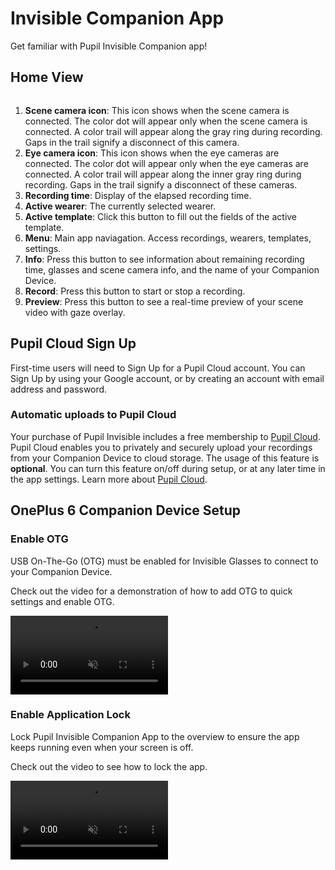 # Invisible Companion App
Get familiar with Pupil Invisible Companion app!

## Home View
<div class="pb-4" style="display:flex;justify-content:center;">
  <v-img 
  :src="require('../../media/invisible/invisible-companion-app/invisible-companion-intro.jpg')"
  max-width=80%
  >
  </v-img>
</div>

1. **Scene camera icon**: This icon shows when the scene camera is connected. The color dot will appear only when the scene camera is connected. A color trail will appear along the gray ring during recording. Gaps in the trail signify a disconnect of this camera.
2. **Eye camera icon**: This icon shows when the eye cameras are connected. The color dot will appear only when the eye cameras are connected. A color trail will appear along the inner gray ring during recording. Gaps in the trail signify a disconnect of these cameras. 
3. **Recording time**: Display of the elapsed recording time.  
4. **Active wearer**: The currently selected wearer.
5. **Active template**: Click this button to fill out the fields of the active template.
6. **Menu**: Main app naviagation. Access recordings, wearers, templates, settings.
7. **Info**: Press this button to see information about remaining recording time, glasses and scene camera info, and the name of your Companion Device.
8. **Record**: Press this button to start or stop a recording.
9. **Preview**: Press this button to see a real-time preview of your scene video with gaze overlay.


## Pupil Cloud Sign Up

First-time users will need to Sign Up for a Pupil Cloud account. You can Sign Up by using your Google account, or by creating an account with email address and password.

### Automatic uploads to Pupil Cloud

Your purchase of Pupil Invisible includes a free membership to [Pupil Cloud](/cloud). Pupil Cloud enables you to privately and securely upload your recordings from your Companion Device to cloud storage. The usage of this feature is **optional**. You can turn this feature on/off during setup, or at any later time in the app settings. Learn more about [Pupil Cloud](/cloud).


## OnePlus 6 Companion Device Setup

### Enable OTG
USB On-The-Go (OTG) must be enabled for Invisible Glasses to connect to your Companion Device. 
    
Check out the video for a demonstration of how to add OTG to quick settings and enable OTG.

<video width="50%" controls muted class="mb-5">
  <source src="../../media/invisible/invisible-companion-app/videos/usb_otg_oneplus6.mp4" type="video/mp4">
</video>

### Enable Application Lock

Lock Pupil Invisible Companion App to the overview to ensure the app keeps running even when your screen is off.
    
Check out the video to see how to lock the app.

<video width="50%" controls muted class="mb-5">
  <source src="../../media/invisible/invisible-companion-app/videos/app_lock_oneplus6.mp4" type="video/mp4">
</video>
